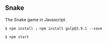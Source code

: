 ## Snake

The Snake game in Javascript. 

```
$ npm install ; npm install gulp@3.9.1 --save
```
```
$ npm start
```